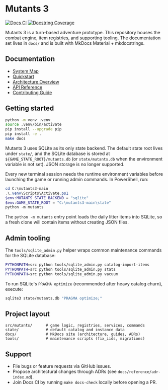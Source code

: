 # Mutants 3

[![Docs CI](https://github.com/vindeiatrix/mutants3/actions/workflows/docs.yml/badge.svg)](https://github.com/vindeiatrix/mutants3/actions/workflows/docs.yml)
[![Docstring Coverage](https://img.shields.io/badge/docstring%20coverage-95%25%2B-brightgreen.svg)](docs/changelog.md)

Mutants 3 is a turn-based adventure prototype. This repository houses the combat engine,
item registries, and supporting tooling. The documentation set lives in `docs/` and is
built with MkDocs Material + mkdocstrings.

## Documentation

- [System Map](docs/index.md)
- [Quickstart](docs/quickstart.md)
- [Architecture Overview](docs/architecture/overview.md)
- [API Reference](docs/api/index.md)
- [Contributing Guide](docs/contributing.md)

## Getting started

```bash
python -m venv .venv
source .venv/bin/activate
pip install --upgrade pip
pip install -e .
make docs
```

Mutants 3 uses SQLite as its only state backend. The default state root lives under `state/`,
and the SQLite database is stored at `${GAME_STATE_ROOT}/mutants.db` (or `state/mutants.db` when the
environment variable is not set). JSON storage is no longer supported.

Every new terminal session needs the runtime environment variables before launching the game or
running admin commands. In PowerShell, run:

```powershell
cd C:\mutants3-main
.\.venv\Scripts\Activate.ps1
$env:MUTANTS_STATE_BACKEND = "sqlite"
$env:GAME_STATE_ROOT = "C:\mutants3-main\state"
python -m mutants
```

The `python -m mutants` entry point loads the daily litter items into SQLite, so a fresh clone
will contain items without creating JSON files.

## Admin tooling

The `tools/sqlite_admin.py` helper wraps common maintenance commands for the SQLite database:

```bash
PYTHONPATH=src python tools/sqlite_admin.py catalog-import-items
PYTHONPATH=src python tools/sqlite_admin.py stats
PYTHONPATH=src python tools/sqlite_admin.py vacuum
```

To run SQLite's `PRAGMA optimize` (recommended after heavy catalog churn), execute:

```bash
sqlite3 state/mutants.db "PRAGMA optimize;"
```

## Project layout

```text
src/mutants/      # game logic, registries, services, commands
state/            # default catalog and instance data
docs/             # MkDocs site (architecture, guides, ADRs)
tools/            # maintenance scripts (fix_iids, migrations)
```

## Support

- File bugs or feature requests via GitHub issues.
- Propose architectural changes through ADRs (see `docs/reference/adr-index.md`).
- Join Docs CI by running `make docs-check` locally before opening a PR.
